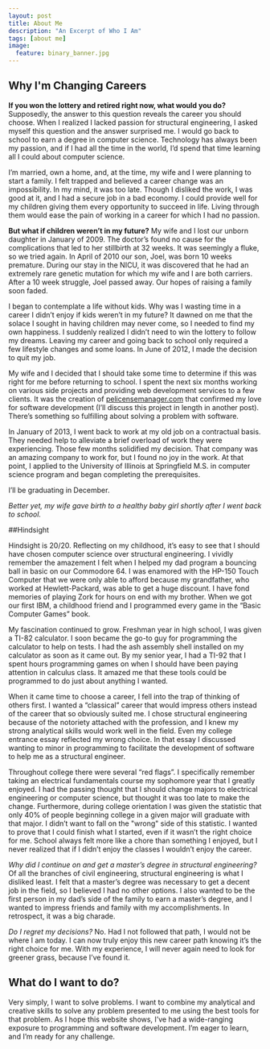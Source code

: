 ```yaml
---
layout: post
title: About Me
description: "An Excerpt of Who I Am"
tags: [about me]
image:
  feature: binary_banner.jpg
---
```

## Why I'm Changing Careers

**If you won the lottery and retired right now, what would you do?** Supposedly, the answer to this question reveals the career you should choose. When I realized I lacked passion for structural engineering, I asked myself this question and the answer surprised me. I would go back to school to earn a degree in computer science. Technology has always been my passion, and if I had all the time in the world, I’d spend that time learning all I could about computer science.  

I’m married, own a home, and, at the time, my wife and I were planning to start a family. I felt trapped and believed a career change was an impossibility. In my mind, it was too late. Though I disliked the work, I was good at it, and I had a secure job in a bad economy. I could provide well for my children giving them every opportunity to succeed in life. Living through them would ease the pain of working in a career for which I had no passion.

**But what if children weren’t in my future?** My wife and I lost our unborn daughter in January of 2009. The doctor’s found no cause for the complications that led to her stillbirth at 32 weeks. It was seemingly a fluke, so we tried again. In April of 2010 our son, Joel, was born 10 weeks premature. During our stay in the NICU, it was discovered that he had an extremely rare genetic mutation for which my wife and I are both carriers. After a 10 week struggle, Joel passed away.  Our hopes of raising a family soon faded.

I began to contemplate a life without kids. Why was I wasting time in a career I didn’t enjoy if kids weren’t in my future? It dawned on me that the solace I sought in having children may never come, so I needed to find my own happiness. I suddenly realized I didn’t need to win the lottery to follow my dreams. Leaving my career and going back to school only required a few lifestyle changes and some loans. In June of 2012, I made the decision to quit my job.

My wife and I decided that I should take some time to determine if this was right for me before returning to school. I spent the next six months working on various side projects and providing web development services to a few clients. It was the creation of [pelicensemanager.com](http://www.pelicensemanager.com) that confirmed my love for software development (I’ll discuss this project in length in another post). There’s something so fulfilling about solving a problem with software.

In January of 2013, I went back to work at my old job on a contractual basis. They needed help to alleviate a brief overload of work they were experiencing. Those few months solidified my decision. That company was an amazing company to work for, but I found no joy in the work. At that point, I applied to the University of Illinois at Springfield M.S. in computer science program and began completing the prerequisites.

I’ll be graduating in December.

*Better yet, my wife gave birth to a healthy baby girl shortly after I went back to school.*

##Hindsight

Hindsight is 20/20. Reflecting on my childhood, it’s easy to see that I should have chosen computer science over structural engineering. I vividly remember the amazement I felt when I helped my dad program a bouncing ball in basic on our Commodore 64. I was enamored with the HP-150 Touch Computer that we were only able to afford because my grandfather, who worked at Hewlett-Packard, was able to get a huge discount. I have fond memories of playing Zork for hours on end with my brother. When we got our first IBM, a childhood friend and I programmed every game in the “Basic Computer Games” book.

My fascination continued to grow. Freshman year in high school, I was given a TI-82 calculator. I soon became the go-to guy for programming the calculator to help on tests. I had the ash assembly shell installed on my calculator as soon as it came out. By my senior year, I had a TI-92 that I spent hours programming games on when I should have been paying attention in calculus class. It amazed me that these tools could be programmed to do just about anything I wanted.

When it came time to choose a career, I fell into the trap of thinking of others first. I wanted a “classical” career that would impress others instead of the career that so obviously suited me. I chose structural engineering because of the notoriety attached with the profession, and I knew my strong analytical skills would work well in the field. Even my college entrance essay reflected my wrong choice. In that essay I discussed wanting to minor in programming to facilitate the development of software to help me as a structural engineer.

Throughout college there were several “red flags”. I specifically remember taking an electrical fundamentals course my sophomore year that I greatly enjoyed.  I had the passing thought that I should change majors to electrical engineering or computer science, but thought it was too late to make the change. Furthermore, during college orientation I was given the statistic that only 40% of people beginning college in a given major will graduate with that major. I didn’t want to fall on the "wrong" side of this statistic. I wanted to prove that I could finish what I started, even if it wasn’t the right choice for me. School always felt more like a chore than something I enjoyed, but I never realized that if I didn’t enjoy the classes I wouldn’t enjoy the career.

*Why did I continue on and get a master’s degree in structural engineering?* Of all the branches of civil engineering, structural engineering is what I disliked least. I felt that a master’s degree was necessary to get a decent job in the field, so I believed I had no other options. I also wanted to be the first person in my dad’s side of the family to earn a master’s degree, and I wanted to impress friends and family with my accomplishments. In retrospect, it was a big charade.

*Do I regret my decisions?* No. Had I not followed that path, I would not be where I am today. I can now truly enjoy this new career path knowing it’s the right choice for me. With my experience, I will never again need to look for greener grass, because I’ve found it.

## What do I want to do?

Very simply, I want to solve problems. I want to combine my analytical and creative skills to solve any problem presented to me using the best tools for that problem. As I hope this website shows, I’ve had a wide-ranging exposure to programming and software development. I’m eager to learn, and I’m ready for any challenge.
